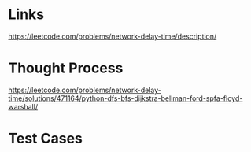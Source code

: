 # Links
https://leetcode.com/problems/network-delay-time/description/

# Thought Process
https://leetcode.com/problems/network-delay-time/solutions/471164/python-dfs-bfs-dijkstra-bellman-ford-spfa-floyd-warshall/

# Test Cases

